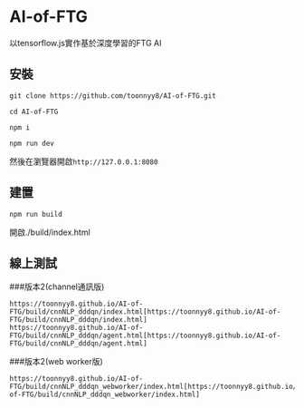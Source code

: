 # AI-of-FTG
以tensorflow.js實作基於深度學習的FTG AI

## 安裝
```
git clone https://github.com/toonnyy8/AI-of-FTG.git

cd AI-of-FTG

npm i

npm run dev
```

然後在瀏覽器開啟`http://127.0.0.1:8080`

## 建置
```
npm run build
```
開啟./build/index.html

## 線上測試

###版本2(channel通訊版)
```
https://toonnyy8.github.io/AI-of-FTG/build/cnnNLP_dddqn/index.html[https://toonnyy8.github.io/AI-of-FTG/build/cnnNLP_dddqn/index.html]
https://toonnyy8.github.io/AI-of-FTG/build/cnnNLP_dddqn/agent.html[https://toonnyy8.github.io/AI-of-FTG/build/cnnNLP_dddqn/agent.html]
```

###版本2(web worker版)
```
https://toonnyy8.github.io/AI-of-FTG/build/cnnNLP_dddqn_webworker/index.html[https://toonnyy8.github.io/AI-of-FTG/build/cnnNLP_dddqn_webworker/index.html]
```